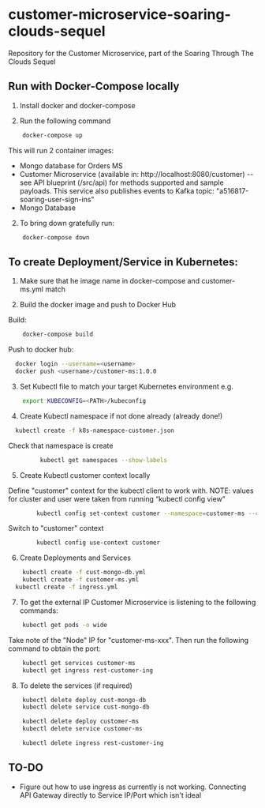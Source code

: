 # customer-microservice-soaring-clouds-sequel

Repository for the Customer Microservice, part of the Soaring Through The Clouds Sequel

## Run with Docker-Compose locally

1) Install docker and docker-compose

2) Run the following command

```bash
	docker-compose up
```
This will run 2 container images:

- Mongo database for Orders MS
- Customer Microservice (available in: http://localhost:8080/customer) --see API blueprint (/src/api) for methods supported and sample payloads. This service also publishes events to Kafka topic: "a516817-soaring-user-sign-ins"
- Mongo Database

2) To bring down gratefully run:

```bash
	docker-compose down
```

## To create Deployment/Service in Kubernetes:

1) Make sure that he image name in docker-compose and customer-ms.yml match

2) Build the docker image and push to Docker Hub

Build:
```bash
	docker-compose build
```

Push to docker hub:
```bash
  docker login --username=<username>
  docker push <username>/customer-ms:1.0.0
```

3) Set Kubectl file to match your target Kubernetes environment e.g.

```bash
	export KUBECONFIG=<PATH>/kubeconfig
```

4) Create Kubectl namespace if not done already (already done!)

```bash
  kubectl create -f k8s-namespace-customer.json
```
Check that namespace is create

```bash
		 kubectl get namespaces --show-labels
```

5) Create Kubectl customer context locally

Define "customer" context for the kubectl client to work with. NOTE: values for cluster and user were taken from running “kubectl config view”

```bash
		kubectl config set-context customer --namespace=customer-ms --cluster=cluster-c9051e21d5c --user=user-c9051e21d5c
```

Switch to "customer" context

```bash
		kubectl config use-context customer
```

6) Create Deployments and Services

```bash
	kubectl create -f cust-mongo-db.yml
	kubectl create -f customer-ms.yml
  kubectl create -f ingress.yml
```

7) To get the external IP Customer Microservice is listening to the following commands:

```bash
    kubectl get pods -o wide
```
 Take note of the "Node" IP for "customer-ms-xxx". Then run the following command to obtain the port:

```bash
	kubectl get services customer-ms
 	kubectl get ingress rest-customer-ing
```

8) To delete the services (if required)

```bash
	kubectl delete deploy cust-mongo-db
	kubectl delete service cust-mongo-db

	kubectl delete deploy customer-ms
	kubectl delete service customer-ms

	kubectl delete ingress rest-customer-ing
```

## TO-DO

- Figure out how to use ingress as currently is not working. Connecting API Gateway directly to Service IP/Port which isn't ideal
